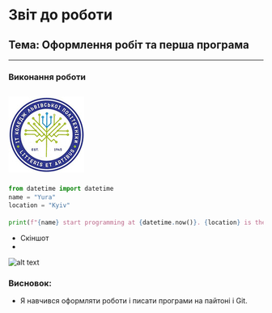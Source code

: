 # Звіт до роботи
## Тема: Оформлення робіт та перша програма
---
### Виконання роботи

![alt text](https://github.com/BobasB/it_college/raw/main/reports/pictures/logo-lit.jpg "ІТ Коледж")
-
```python
from datetime import datetime
name = "Yura"
location = "Kyiv"

print(f"{name} start programming at {datetime.now()}. {location} is the best city!")
```
- Скіншот
- 
![alt text](https://github.com/Yuriy-Starovoit/ObjectOrientedProgramuvanya/blob/main/pictures/lll.jpg "1")

### Висновок: 
- Я навчився оформляти роботи і писати програми на пайтоні і Git.
